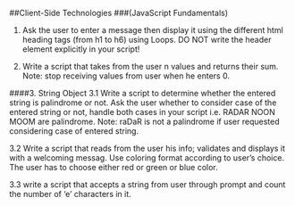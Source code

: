 ##Client-Side Technologies 
###(JavaScript Fundamentals)

1. Ask the user to enter a message then display it using the different html heading tags (from h1 to h6) using Loops.
  DO NOT write the header element explicitly in your script!
  
2. Write a script that takes from the user n values and returns their sum.
    Note: stop receiving values from user when he enters 0.

####3. String Object
3.1 Write a script to determine whether the entered string is palindrome or not. 
    Ask the user whether to consider case of the entered string or not, handle both cases in your script
i.e. RADAR NOON MOOM are palindrome. Note: raDaR is not a palindrome if user requested considering case of entered string.

3.2 Write a script that reads from the user his info; validates and displays it with a welcoming messag.
    Use coloring format according to user’s choice. The user has to choose either red or green or blue color.

3.3 write a script that accepts a string from user through prompt and count the number of ‘e’ characters in it.
